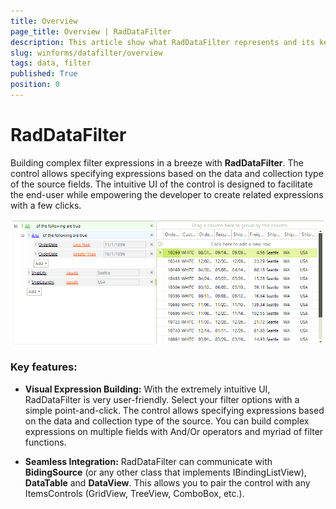 ```yaml
---
title: Overview
page_title: Overview | RadDataFilter
description: This article show what RadDataFilter represents and its key features. 
slug: winforms/datafilter/overview
tags: data, filter
published: True
position: 0
---
```


# RadDataFilter

Building complex filter expressions in a breeze with __RadDataFilter__. The control allows specifying expressions based on the data and collection type of the source fields. The intuitive UI of the control is designed to facilitate the end-user while empowering the developer to create related expressions with a few clicks.

![data-filter-overview 001](images/data-filter-overview001.png)

### Key features:

* __Visual Expression Building:__  With the extremely intuitive UI, RadDataFilter is very user-friendly. Select your filter options with a simple point-and-click. The control allows specifying expressions based on the data and collection type of the source. You can build complex expressions on multiple fields with And/Or operators and myriad of filter functions.

* __Seamless Integration:__ RadDataFilter can communicate with __BidingSource__ (or any other class that implements IBindingListView), __DataTable__ and __DataView__. This allows you to pair the control with any ItemsControls (GridView, TreeView, ComboBox, etc.). 